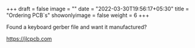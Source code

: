 +++
draft = false
image = ""
date = "2022-03-30T19:56:17+05:30"
title = "Ordering PCB`s"
showonlyimage = false
weight = 6
+++

Found a keyboard gerber file and want it manufactured?
<!--more-->

https://jlcpcb.com